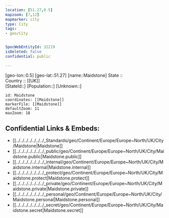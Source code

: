 ```yaml
---
location: [51.27,0.5] 
mapzoom: [7,12] 
mapmarker: city 
type: City
tags:
- geo/City


SpocWebEntityId: 32219
isDeleted: false
confidential: public

---
```

[geo-lon::0.5] 
[geo-lat::51.27] 
[name::Maidstone] 
State ::  
Country :: [[UK]]  
[StateId::] 
[Population::] 
[Unknown::] 


```leaflet
id: Maidstone
coordinates: [[Maidstone]] 
markerFile: [[Maidstone]] 
defaultZoom: 11 
maxZoom: 18
```


## Confidential Links & Embeds: 
- [[../../../../../../../_Standards/geo/Continent/Europe/Europe~North/UK/City/Maidstone|Maidstone]] 
- [[../../../../../../../_public/geo/Continent/Europe/Europe~North/UK/City/Maidstone.public|Maidstone.public]] 
- [[../../../../../../../_internal/geo/Continent/Europe/Europe~North/UK/City/Maidstone.internal|Maidstone.internal]] 
- [[../../../../../../../_protect/geo/Continent/Europe/Europe~North/UK/City/Maidstone.protect|Maidstone.protect]] 
- [[../../../../../../../_private/geo/Continent/Europe/Europe~North/UK/City/Maidstone.private|Maidstone.private]] 
- [[../../../../../../../_personal/geo/Continent/Europe/Europe~North/UK/City/Maidstone.personal|Maidstone.personal]] 
- [[../../../../../../../_secret/geo/Continent/Europe/Europe~North/UK/City/Maidstone.secret|Maidstone.secret]] 
